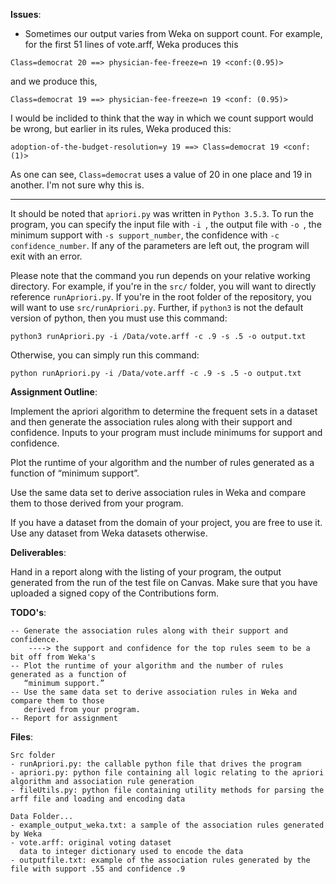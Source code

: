 **Issues**:
- Sometimes our output varies from Weka on support count. For example, for the first 51 lines of vote.arff, Weka produces this

`Class=democrat 20 ==> physician-fee-freeze=n 19 <conf:(0.95)>`

and we produce this,

`Class=democrat 19 ==> physician-fee-freeze=n 19 <conf: (0.95)>`

I would be inclided to think that the way in which we count support would be wrong, but earlier in its rules, Weka produced this:

`adoption-of-the-budget-resolution=y 19 ==> Class=democrat 19 <conf:(1)>`

As one can see, `Class=democrat` uses a value of 20 in one place and 19 in another. I'm not sure why this is.

---------------------

It should be noted that `apriori.py` was written in `Python 3.5.3`. To run the program, you can specify the input file with `-i `, the output file with `-o `, the minimum support with `-s support_number`, the confidence with `-c confidence_number`. If any of the parameters are left out, the program will exit with an error.

Please note that the command you run depends on your relative working directory. For example, if you're in the `src/` folder, you will want to directly reference `runApriori.py`. If you're in the root folder of the repository, you will want to use `src/runApriori.py`. Further, if `python3` is not the default version of python, then you must use this command:

`python3 runApriori.py -i /Data/vote.arff -c .9 -s .5 -o output.txt`

Otherwise, you can simply run this command:

`python runApriori.py -i /Data/vote.arff -c .9 -s .5 -o output.txt`

**Assignment Outline**:

Implement the apriori algorithm to determine the frequent sets in a dataset and then generate the association rules along with their support and confidence. Inputs to your program must include minimums for support and confidence.

Plot the runtime of your algorithm and the number of rules generated as a function of
    “minimum support”.

Use the same data set to derive association rules in Weka and compare them to those
    derived from your program.

If you have a dataset from the domain of your project, you are free to use it. Use any
    dataset from Weka datasets otherwise.

**Deliverables**:

Hand in a report along with the listing of your program, the output generated from the run of the test file on Canvas. Make sure that you have uploaded a signed copy of the Contributions form.

**TODO's**:

    -- Generate the association rules along with their support and confidence.
        ----> the support and confidence for the top rules seem to be a bit off from Weka's
    -- Plot the runtime of your algorithm and the number of rules generated as a function of
       “minimum support.”
    -- Use the same data set to derive association rules in Weka and compare them to those
       derived from your program.
    -- Report for assignment


**Files**:
	
	Src folder
    - runApriori.py: the callable python file that drives the program
    - apriori.py: python file containing all logic relating to the apriori algorithm and association rule generation
    - fileUtils.py: python file containing utility methods for parsing the arff file and loading and encoding data

    Data Folder...
    - example_output_weka.txt: a sample of the association rules generated by Weka
    - vote.arff: original voting dataset
      data to integer dictionary used to encode the data
    - outputfile.txt: example of the association rules generated by the file with support .55 and confidence .9